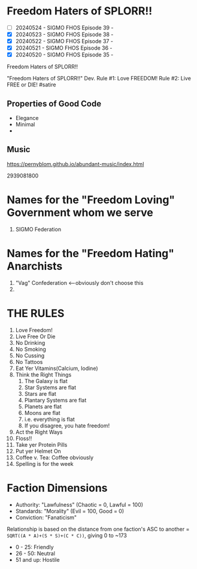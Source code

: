 # Freedom Haters of SPLORR!!

  - [ ] 20240524 - SIGMO FHOS Episode 39 - 
  - [x] 20240523 - SIGMO FHOS Episode 38 - 
  - [x] 20240522 - SIGMO FHOS Episode 37 - 
  - [x] 20240521 - SIGMO FHOS Episode 36 - 
  - [x] 20240520 - SIGMO FHOS Episode 35 - 

Freedom Haters of SPLORR!!

"Freedom Haters of SPLORR!!" Dev. Rule #1: Love FREEDOM! Rule #2: Live FREE or DIE! #satire

## Properties of Good Code

  - Elegance
  - Minimal
  - 


## Music
https://pernyblom.github.io/abundant-music/index.html

2939081800

# Names for the "Freedom Loving" Government whom we serve

1. SIGMO Federation

# Names for the "Freedom Hating" Anarchists

1. "Vag" Confederation <--obviously don't choose this
1. 

# THE RULES

1. Love Freedom!
1. Live Free Or Die
1. No Drinking
1. No Smoking
1. No Cussing
1. No Tattoos
1. Eat Yer Vitamins(Calcium, Iodine)
1. Think the Right Things
    1. The Galaxy is flat
    1. Star Systems are flat
    1. Stars are flat
    1. Plantary Systems are flat
    1. Planets are flat
    1. Moons are flat
    1. i.e. everything is flat
    1. If you disagree, you hate freedom!
1. Act the Right Ways
1. Floss!!
1. Take yer Protein Pills
1. Put yer Helmet On
1. Coffee v. Tea: Coffee obviously
1. Spelling is for the week


# Faction Dimensions

* Authority: "Lawfulness" (Chaotic = 0, Lawful = 100)
* Standards: "Morality" (Evil = 100, Good = 0)
* Conviction: "Fanaticism"

Relationship is based on the distance from one faction's ASC to another = ```SQRT((A * A)+(S * S)+(C * C))```, giving 0 to ~173
*  0 - 25: Friendly
* 26 - 50: Neutral
* 51 and up: Hostile
